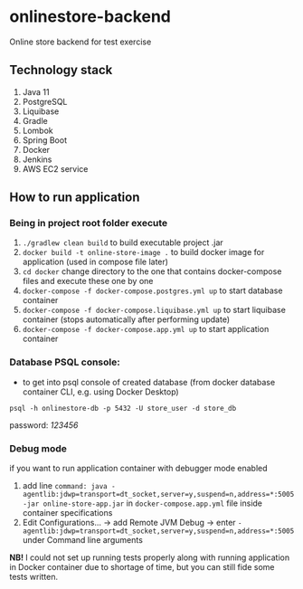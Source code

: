 # onlinestore-backend
Online store backend for test exercise

## Technology stack
1. Java 11
2. PostgreSQL
3. Liquibase
4. Gradle
5. Lombok
6. Spring Boot
7. Docker
8. Jenkins
9. AWS EC2 service

## How to run application

### Being in project root folder execute
  1. `./gradlew clean build` to build executable project .jar
  2. `docker build -t online-store-image .` to build docker image for application (used in compose file later)
  3. `cd docker` change directory to the one that contains docker-compose files and execute these one by one
  4. `docker-compose -f docker-compose.postgres.yml up` to start database container
  5. `docker-compose -f docker-compose.liquibase.yml up` to start liquibase container (stops automatically after performing update)
  6. `docker-compose -f docker-compose.app.yml up` to start application container

### Database PSQL console: 
- to get into psql console of created database (from docker database container CLI, e.g. using Docker Desktop)

`psql -h onlinestore-db -p 5432 -U store_user -d store_db`

password: *123456*

### Debug mode
if you want to run application container with debugger mode enabled

1. add line
`command: java -agentlib:jdwp=transport=dt_socket,server=y,suspend=n,address=*:5005 -jar online-store-app.jar` in `docker-compose.app.yml` file inside container specifications
2. Edit Configurations... -> add Remote JVM Debug -> enter `-agentlib:jdwp=transport=dt_socket,server=y,suspend=n,address=*:5005` under Command line arguments

**NB!** I could not set up running tests properly along with running application in Docker container due to shortage of time, but you can still fide some tests written.
